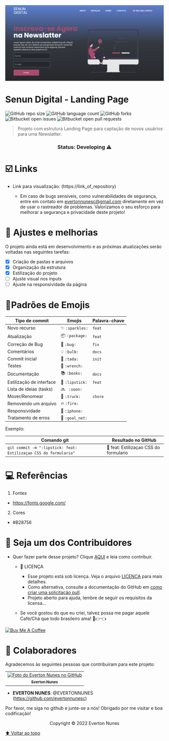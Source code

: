 <img src="assets/to_readme/captura.png" alt="Senun Digital">

# Senun Digital - Landing Page

![GitHub repo size](https://img.shields.io/github/repo-size/evertonnunes/Senun-Digital?style=for-the-badge)
![GitHub language count](https://img.shields.io/github/languages/count/evertonnunes/Senun-Digital?style=for-the-badge)
![GitHub forks](https://img.shields.io/github/forks/evertonnunes/Senun-Digital?style=for-the-badge)
![Bitbucket open issues](https://img.shields.io/bitbucket/issues/evertonnunes/Senun-Digital?style=for-the-badge)
![Bitbucket open pull requests](https://img.shields.io/bitbucket/pr-raw/evertonnunes/Senun-Digital?style=for-the-badge)

> Projeto com estrutura Landing Page para captação de novos usuários para uma Newslatter.

<h3 align="center">
Status: Developing ⚠️
</h3>

# ☑️ Links
 
  - Link para visualização: (https://link_of_repository)
   
    - Em caso de bugs sensíveis, como vulnerabilidades de segurança, entre em contato em
      evertonnunesc@gmail.com diretamente em vez de usar o rastreador de problemas. Valorizamos o seu esforço
      para melhorar a segurança e privacidade deste projeto!

# 🔧 Ajustes e melhorias

O projeto ainda está em desenvolvimento e as próximas atualizações serão voltadas nas seguintes tarefas:

- [x] Criação de pastas e arquivos
- [x] Organização da estrutura
- [x] Estilização do projeto
- [ ] Ajuste visual nos inputs
- [ ] Ajuste na responsividade da página

# 💈Padrões de Emojis

<table>
  <thead>
    <tr>
      <th>Tipo de commit</th>
      <th>Emojis</th>
      <th>Palavra-chave</th>
    </tr>
  </thead>
 <tbody>
    <tr>
      <td>Novo recurso</td>
      <td>✨ <code>:sparkles:</code></td>
      <td><code>feat</code></td>
    </tr>
    <tr>
      <td>Atualização</td>
      <td>📦 <code>:package:</code></td>
      <td><code>feat</code></td>
    </tr>
    <tr>
      <td>Correção de Bug</td>
      <td>🐛 <code>:bug:</code></td>
      <td><code>fix</code></td>
    </tr>
    <tr>
      <td>Comentários</td>
      <td>💡 <code>:bulb:</code></td>
      <td><code>docs</code></td>
    </tr>
    <tr>
      <td>Commit inicial</td>
      <td>🎉 <code>:tada:</code></td>
      <td><code>init</code></td>
    </tr>
    <tr>
      <td>Testes</td>
      <td>🔧 <code>:wrench:</code></td>
      <td><code></code></td>
    </tr>
    <tr>
      <td>Documentação</td>
      <td>📚 <code>:books:</code></td>
      <td><code>docs</code></td>
    </tr>
    <tr>
      <td>Estilização de interface</td>
      <td>💄 <code>:lipstick:</code></td>
      <td><code>feat</code></td>
    </tr>
    <tr>
      <td>Lista de ideias (tasks)</td>
      <td>🔜 <code> :soon: </code></td>
      <td></td>
    </tr>
    <tr>
      <td>Mover/Renomear</td>
      <td>🚚 <code>:truck:</code></td>
      <td><code>chore</code></td>
    </tr>
    <tr>
      <td>Removendo um arquivo</td>
      <td>🔥 <code>:fire:</code></td>
      <td></td>
    </tr>
    <tr>
      <td>Responsividade</td>
      <td>📱 <code>:iphone:</code></td>
      <td></td>
    </tr>
    <tr>
    <tr>
      <td>Tratamento de erros</td>
      <td>🥅 <code>:goal_net:</code></td>
      <td></td>
    </tr>
  </tbody>
</table>

Exemplo:

<table>
  <thead>
    <tr>
      <th>Comando git</th>
      <th>Resultado no GitHub</th>
    </tr>
  </thead>
 <tbody>
    <tr>
      <td>
        <code>git commit -m ":lipstick: feat: Estilizaçao CSS do formulario"</code>
      </td>
      <td>💄 feat: Estilizaçao CSS do formulario</td>
    </tr>
</tbody>
</table>

# 💻 Referências

1. Fontes 
- https://fonts.google.com/
2. Cores  
- #B28756

# 🤝 Seja um dos Contribuidores<br>

- Quer fazer parte desse projeto? Clique [AQUI](CONTRIBUTING.md) e leia como contribuir.

  - 📝 LICENÇA

    - Esse projeto está sob licença. Veja o arquivo [LICENÇA](LICENSE.md) para mais detalhes.
    - Como alternativa, consulte a documentação do GitHub em [como criar uma solicitação pull](https://help.github.com/en/github/collaborating-with-issues-and-pull-requests/creating-a-pull-request).
    - Projeto aberto para ajuda, lembre de seguir os requisitos da licensa...
  - Se você gostou do que eu criei, talvez possa me pagar aquele Café/Chá que todo brasileiro ama! 🥺👉👈

<a href="https://www.buymeacoffee.com/evertonnunes" target="_blank"><img src="https://cdn.buymeacoffee.com/buttons/v2/default-red.png" alt="Buy Me A Coffee" width="150" ></a>

# 🦄 Colaboradores

Agradecemos às seguintes pessoas que contribuíram para este projeto:

<table>
  <tr>
    <td align="center">
      <a href="#">
        <img src="https://avatars.githubusercontent.com/u/69828462?v=4" width="100px;" alt="Foto do Everton Nunes no GitHub"><br>
        <sub>
          <b>Everton Nunes</b>
        </sub>
      </a>
    </td>
  </tr>
</table>

* **EVERTON NUNES**: @EVERTONNUNES (https://github.com/evertonnunesc)
 
 
Por favor, me siga no github e junte-se a nós! Obrigado por me visitar e boa codificação!

<p align="center">Copyright © 2022 Everton Nunes</p>

[⬆ Voltar ao topo](#Senun-Digital)<br>